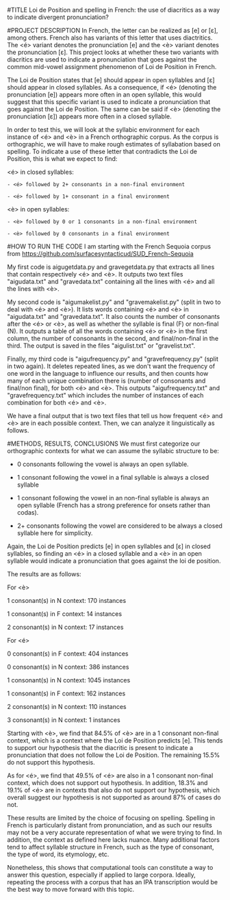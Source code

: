 #TITLE
Loi de Position and spelling in French: the use of diacritics as a way to indicate divergent pronunciation?


#PROJECT DESCRIPTION
In French, the letter <e> can be realized as [e] or [ɛ], among others. French also has variants of this letter that uses diactritics. The <é> variant denotes the pronunciation [e] and the <è> variant denotes the pronunciation [ɛ]. This project looks at whether these two variants with diacritics are used to indicate a pronunciation that goes against the common mid-vowel assignment phenomenon of Loi de Position in French.

The Loi de Position states that [e] should appear in open syllables and [ɛ] should appear in closed syllables. As a consequence, if <é> (denoting the pronunciation [e]) appears more often in an open syllable, this would suggest that this specific variant is used to indicate a pronunciation that goes against the Loi de Position. The same can be said if <è> (denoting the pronunciation [ɛ]) appears more often in a closed syllable.

In order to test this, we will look at the syllabic environment for each instance of <é> and <è> in a French orthographic corpus. As the corpus is orthographic, we will have to make rough estimates of syllabation based on spelling. To indicate a use of these letter that contradicts the Loi de Position, this is what we expect to find:

<é> in closed syllables:

	- <é> followed by 2+ consonants in a non-final environment

	- <é> followed by 1+ consonant in a final environment

<è> in open syllables:

	- <è> followed by 0 or 1 consonants in a non-final environment

	- <è> followed by 0 consonants in a final environment



#HOW TO RUN THE CODE
I am starting with the French Sequoia corpus from https://github.com/surfacesyntacticud/SUD_French-Sequoia

My first code is aigugetdata.py and gravegetdata.py that extracts all lines that contain respectively <é> and <è>. It outputs two text files "aigudata.txt" and "gravedata.txt" containing all the lines with <é> and all the lines with <è>.

My second code is "aigumakelist.py" and "gravemakelist.py" (split in two to deal with <é> and <è>). It lists words containing <é> and <è> in "aigudata.txt" and "gravedata.txt". It also counts the number of consonants after the <é> or <è>, as well as whether the syllable is final (F) or non-final (N). It outputs a table of all the words containing <é> or <è> in the first column, the number of consonants in the second, and final/non-final in the third. The output is saved in the files "aigulist.txt" or "gravelist.txt". 

Finally, my third code is "aigufrequency.py" and "gravefrequency.py" (split in two again). It deletes repeated lines, as we don't want the frequency of one word in the language to influence our results, and then counts how many of each unique combination there is (number of consonants and final/non final), for both <é> and <è>. This outputs "aigufrequency.txt" and "gravefrequency.txt" which includes the number of instances of each combination for both <é> and <è>.

We have a final output that is two text files that tell us how frequent <é> and <è> are in each possible context. Then, we can analyze it linguistically as follows.

#METHODS, RESULTS, CONCLUSIONS
We must first categorize our orthographic contexts for what we can assume the syllabic structure to be:

- 0 consonants following the vowel is always an open syllable.

- 1 consonant following the vowel in a final syllable is always a closed syllable

- 1 consonant following the vowel in an non-final syllable is always an open syllable (French has a strong preference for onsets rather than codas).

- 2+ consonants following the vowel are considered to be always a closed syllable here for simplicity.


Again, the Loi de Position predicts [e] in open syllables and [ɛ] in closed syllables, so finding an <é> in a closed syllable and a <è> in an open syllable would indicate a pronunciation that goes against the loi de position.


The results are as follows:



For <è>

1 consonant(s) in N context: 170 instances

1 consonant(s) in F context: 14 instances

2 consonant(s) in N context: 17 instances



For <é>

0 consonant(s) in F context: 404 instances

0 consonant(s) in N context: 386 instances

1 consonant(s) in N context: 1045 instances

1 consonant(s) in F context: 162 instances

2 consonant(s) in N context: 110 instances

3 consonant(s) in N context: 1 instances




Starting with <è>, we find that 84.5% of <è> are in a 1 consonant non-final context, which is a context where the Loi de Position predicts [e]. This tends to support our hypothesis that the diacritic is present to indicate a pronunciation that does not follow the Loi de Position. The remaining 15.5% do not support this hypothesis.



As for <é>, we find that 49.5% of <é> are also in a 1 consonant non-final context, which does not support out hypothesis. In addition, 18.3% and 19.1% of <é> are in contexts that also do not support our hypothesis, which overall suggest our hypothesis is not supported as around 87% of cases do not.


These results are limited by the choice of focusing on spelling. Spelling in French is particularly distant from pronunciation, and as such our results may not be a very accurate representation of what we were trying to find. In addition, the context as defined here lacks nuance. Many additional factors tend to affect syllable structure in French, such as the type of consonant, the type of word, its etymology, etc.


Nonetheless, this shows that computational tools can constitute a way to answer this question, especially if applied to large corpora. Ideally, repeating the process with a corpus that has an IPA transcription would be the best way to move forward with this topic.
